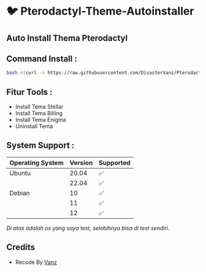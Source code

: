 # :bird: Pterodactyl-Theme-Autoinstaller



## Auto Install Thema Pterodactyl

## Command Install :

```bash
bash <(curl -s https://raw.githubusercontent.com/DisasterVanz/Pterodactyl-Theme-Autoinstaller/main/install.sh)
```

## Fitur Tools :

- Install Tema Stellar
- Install Tema Billing
- Install Tema Enigma
- Uninstall Tema

## System Support :

| Operating System | Version | Supported          |
| ---------------- | ------- | ------------------ |
| Ubuntu           | 20.04   | :white_check_mark: |
|                  | 22.04   | :white_check_mark: |
| Debian           | 10      | :white_check_mark: |
|                  | 11      | :white_check_mark: |
|                  | 12      | :white_check_mark: |

_Di atas adalah os yang saya test, selebihnya bisa di test sendiri._

## Credits 
- Recode By [ Vanz ](https://github.com/DisasterVanz)
